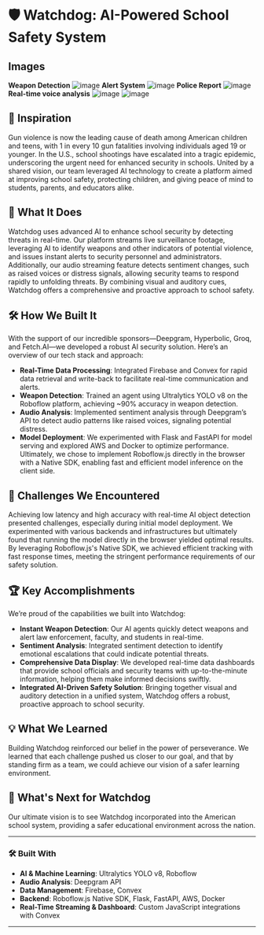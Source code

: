 # 🛡️ Watchdog: AI-Powered School Safety System

## Images

**Weapon Detection**
![image](https://github.com/user-attachments/assets/32f33874-5178-4714-b463-b8d0b7773938)
**Alert System**
![image](https://github.com/user-attachments/assets/54bd45f7-bb25-48e7-8fad-921ca3f0f56b)
**Police Report**
![image](https://github.com/user-attachments/assets/98cb0faa-9535-437f-80f2-191a4161c948)
**Real-time voice analysis**
![image](https://github.com/user-attachments/assets/62ca2428-68cd-4ee6-bae9-02292b43447d)
![image](https://github.com/user-attachments/assets/729caff5-40ac-4ad1-ac40-7c7328230e11)



## 🚀 Inspiration
Gun violence is now the leading cause of death among American children and teens, with 1 in every 10 gun fatalities involving individuals aged 19 or younger. In the U.S., school shootings have escalated into a tragic epidemic, underscoring the urgent need for enhanced security in schools. United by a shared vision, our team leveraged AI technology to create a platform aimed at improving school safety, protecting children, and giving peace of mind to students, parents, and educators alike.

## 🎯 What It Does
Watchdog uses advanced AI to enhance school security by detecting threats in real-time. Our platform streams live surveillance footage, leveraging AI to identify weapons and other indicators of potential violence, and issues instant alerts to security personnel and administrators. Additionally, our audio streaming feature detects sentiment changes, such as raised voices or distress signals, allowing security teams to respond rapidly to unfolding threats. By combining visual and auditory cues, Watchdog offers a comprehensive and proactive approach to school safety.

## 🛠️ How We Built It
With the support of our incredible sponsors—Deepgram, Hyperbolic, Groq, and Fetch.AI—we developed a robust AI security solution. Here’s an overview of our tech stack and approach:

- **Real-Time Data Processing**: Integrated Firebase and Convex for rapid data retrieval and write-back to facilitate real-time communication and alerts.
- **Weapon Detection**: Trained an agent using Ultralytics YOLO v8 on the Roboflow platform, achieving ~90% accuracy in weapon detection.
- **Audio Analysis**: Implemented sentiment analysis through Deepgram’s API to detect audio patterns like raised voices, signaling potential distress.
- **Model Deployment**: We experimented with Flask and FastAPI for model serving and explored AWS and Docker to optimize performance. Ultimately, we chose to implement Roboflow.js directly in the browser with a Native SDK, enabling fast and efficient model inference on the client side.

## 🧩 Challenges We Encountered
Achieving low latency and high accuracy with real-time AI object detection presented challenges, especially during initial model deployment. We experimented with various backends and infrastructures but ultimately found that running the model directly in the browser yielded optimal results. By leveraging Roboflow.js's Native SDK, we achieved efficient tracking with fast response times, meeting the stringent performance requirements of our safety solution.

## 🏆 Key Accomplishments
We’re proud of the capabilities we built into Watchdog:

- **Instant Weapon Detection**: Our AI agents quickly detect weapons and alert law enforcement, faculty, and students in real-time.
- **Sentiment Analysis**: Integrated sentiment detection to identify emotional escalations that could indicate potential threats.
- **Comprehensive Data Display**: We developed real-time data dashboards that provide school officials and security teams with up-to-the-minute information, helping them make informed decisions swiftly.
- **Integrated AI-Driven Safety Solution**: Bringing together visual and auditory detection in a unified system, Watchdog offers a robust, proactive approach to school security.

## 💡 What We Learned
Building Watchdog reinforced our belief in the power of perseverance. We learned that each challenge pushed us closer to our goal, and that by standing firm as a team, we could achieve our vision of a safer learning environment.

## 🚀 What's Next for Watchdog
Our ultimate vision is to see Watchdog incorporated into the American school system, providing a safer educational environment across the nation.

---

### 🛠️ Built With
- **AI & Machine Learning**: Ultralytics YOLO v8, Roboflow
- **Audio Analysis**: Deepgram API
- **Data Management**: Firebase, Convex
- **Backend**: Roboflow.js Native SDK, Flask, FastAPI, AWS, Docker
- **Real-Time Streaming & Dashboard**: Custom JavaScript integrations with Convex

---
